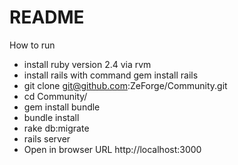 # README

How to run

* install ruby version 2.4 via rvm
* install rails with command gem install rails
* git clone git@github.com:ZeForge/Community.git
* cd Community/
* gem install bundle
* bundle install
* rake db:migrate
* rails server
* Open in browser URL http://localhost:3000
